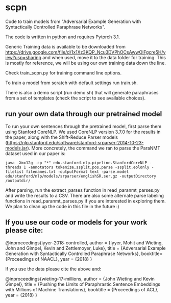 # scpn

Code to train models from "Adversarial Example Generation with Syntactically Controlled Paraphrase Networks".

The code is written in python and requires Pytorch 3.1.

Generic Training data is available to be downloaded from https://drive.google.com/file/d/1x1Xz3KQP_Ncu3DVPhOCsAwwOlFgcre5H/view?usp=sharing and when used, move it to the data folder for training. This is mostly for reference, we will be using our own training data down the line.


Check train_scpn.py for training command line options. 

To train a model from scratch with default settings run train.sh.

There is also a demo script (run demo.sh) that will generate paraphrases from a set of templates (check the script to see available choices).

## run your own data through our pretrained model

To run your own sentences through the pretrained model, first parse them using Stanford CoreNLP. We used CoreNLP version 3.7.0 for the results in the paper, along with the Shift-Reduce Parser models (https://nlp.stanford.edu/software/stanford-srparser-2014-10-23-models.jar). More concretely, the command we ran to parse the ParaNMT dataset used in our paper is:

```
java -Xmx12g -cp "*" edu.stanford.nlp.pipeline.StanfordCoreNLP -threads 1 -annotators tokenize,ssplit,pos,parse -ssplit.eolonly -filelist filenames.txt -outputFormat text -parse.model edu/stanford/nlp/models/srparser/englishSR.ser.gz -outputDirectory /outputdir/
```

After parsing, run the extract_parses function in read_paranmt_parses.py and write the results to a CSV. There are also some alternate parse labeling functions in read_paranmt_parses.py if you are interested in exploring them. We plan to clean up the code in this file in the future :)

## If you use our code or models for your work please cite:

@inproceedings{iyyer-2018-controlled, author = {Iyyer, Mohit and Wieting, John and Gimpel, Kevin and Zettlemoyer, Luke}, title = {Adversarial Example Generation with Syntactically Controlled Paraphrase Networks}, booktitle={Proceedings of NAACL}, year = {2018} }

If you use the data please cite the above and:

@inproceedings{wieting-17-millions, author = {John Wieting and Kevin Gimpel}, title = {Pushing the Limits of Paraphrastic Sentence Embeddings with Millions of Machine Translations}, booktitle = {Proceedings of ACL}, year = {2018} }
